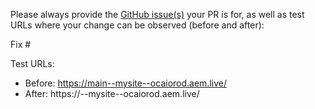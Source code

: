 Please always provide the [GitHub issue(s)](../issues) your PR is for, as well as test URLs where your change can be observed (before and after):

Fix #<gh-issue-id>

Test URLs:
- Before: https://main--mysite--ocaiorod.aem.live/
- After: https://<branch>--mysite--ocaiorod.aem.live/
